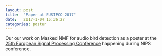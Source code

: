 ```yaml
---
layout: post
title:  "Paper at EUSIPCO 2017"
date:   2017-1-04 15:36:27
categories: poster
---
```

Our our work on Masked NMF for audio bird detection as a poster at the [25th European Signal Processing Conference] happening during NIPS conference.

[25th European Signal Processing Conference]:      http://www.eusipco2017.org
